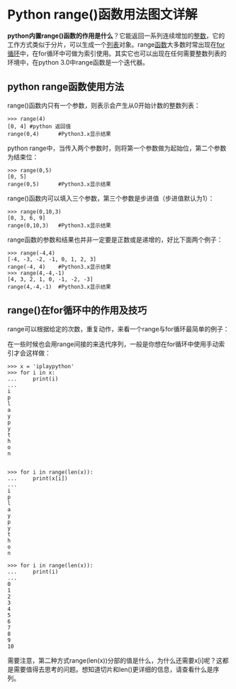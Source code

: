 # Python range()函数用法图文详解

**python内置range()函数的作用是什么**？它能返回一系列连续增加的[整数](http://www.iplaypy.com/jichu/int.html)，它的工作方式类似于分片，可以生成一个[列表](http://www.iplaypy.com/jichu/list.html)对象。range[函数](http://www.iplaypy.com/jichu/function.html)大多数时常出现在[for循环](http://www.iplaypy.com/jinjie/for.html)中，在for循环中可做为索引使用。其实它也可以出现在任何需要整数列表的环境中，在python 3.0中range函数是一个迭代器。

## python range函数使用方法

range()函数内只有一个参数，则表示会产生从0开始计数的整数列表：
```
>>> range(4)
[0, 4] #python 返回值
range(0,4)		#Python3.x显示结果
```
python range中，当传入两个参数时，则将第一个参数做为起始位，第二个参数为结束位：
```
>>> range(0,5)
[0, 5]
range(0,5) 		#Python3.x显示结果
```
range()函数内可以填入三个参数，第三个参数是步进值（步进值默认为1）：
```
>>> range(0,10,3)
[0, 3, 6, 9]
range(0,10,3)	#Python3.x显示结果
```
range函数的参数和结果也并非一定要是正数或是递增的，好比下面两个例子：
```
>>> range(-4,4)
[-4, -3, -2, -1, 0, 1, 2, 3]
range(-4, 4)	#Python3.x显示结果
>>> range(4,-4,-1)
[4, 3, 2, 1, 0, -1, -2, -3]
range(4,-4,-1)	#Python3.x显示结果
```
## range()在for循环中的作用及技巧

range可以根据给定的次数，重复动作，来看一个range与for循环最简单的例子：


在一些时候也会用range间接的来迭代序列，一般是你想在for循环中使用手动索引才会这样做：
```
>>> x = 'iplaypython'
>>> for i in x:
...     print(i)
...
i
p
l
a
y
p
y
t
h
o
n


>>> for i in range(len(x)):
...     print(x[i])
...
i
p
l
a
y
p
y
t
h
o
n

>>> for i in range(len(x)):
...     print(i)
...
0
1
2
3
4
5
6
7
8
9
10
```
需要注意，第二种方式range(len(x))分部的值是什么，为什么还需要x[i]呢？这都是需要值得去思考的问题。想知道切片和len()更详细的信息，请查看什么是序列。